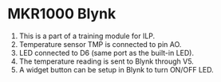 # MKR1000 Blynk 
1. This is a part of a training module for ILP.
2. Temperature sensor TMP is connected to pin AO.
3. LED connected to D6 (same port as the built-in LED).
4. The temperature reading is sent to Blynk through V5.
5. A widget button can be setup in Blynk to turn ON/OFF LED.